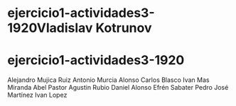 
# ejercicio1-actividades3-1920Vladislav Kotrunov
# ejercicio1-actividades3-1920
Alejandro Mujica Ruiz
Antonio Murcia Alonso
Carlos Blasco
Ivan Mas Miranda
Abel Pastor
Agustin Rubio
Daniel Alonso
Efrén Sabater
Pedro José Martínez
Ivan Lopez

